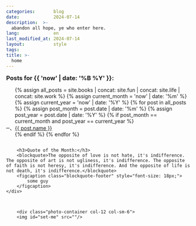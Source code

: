 ```yaml
---
categories:       blog
date:             2024-07-14
description:  >-
  abandon all hope, ye who enter here.
lang:             en
last_modified_at: 2024-07-14
layout:           style
tags:
title: >-
  home
---
```


<section class="row pt-1">
    <div class="col-sm-6 col-12" >
    <div style="max-height: 200px; overflow-y: scroll; overflow-x: scroll;">
        <h3 style="margin-top:0px;margin-bottom:0px;">Posts for {{ 'now' | date: '%B %Y' }}:</h3>
        <ul style="list-style:cjk-ideographic;">
            {% assign all_posts = site.books | concat: site.fun | concat: site.life | concat: site.work %}
            {% assign current_month = 'now' | date: '%m' %}
            {% assign current_year = 'now' | date: '%Y' %}
            {% for post in all_posts %}
                {% assign post_month = post.date | date: '%m' %}
                {% assign post_year = post.date | date: '%Y' %}
                {% if post_month == current_month and post_year == current_year %}
                <li><a href="{{ site.url }}{{ post.url }}">{{ post.name }}</a></li>
                {% endif %}
            {% endfor %}
        </ul>
    </div>

        <h3>Quote of the Month:</h3>
        <blockquote>The opposite of love is not hate, it's indifference. The opposite of art is not ugliness, it's indifference. The opposite of faith is not heresy, it's indifference. And the opposite of life is not death, it's indifference.</blockquote>
        <figcaption class="blockquote-footer" style="font-size: 18px;">
            some guy
        </figcaption>
    </div>



        <div class="photo-container col-12 col-sm-6">
        <img id="set-me" src=""/>
<p class="mt-1 mb-0" style="text-align: center;"></p>
    </div>
</section>

<script>
async function findDiv() {
    const url = "{{ site.url }}/photos/" 
    const response = await fetch(url)
    const data = await response

    const html = await data.text()
    const parser = new DOMParser()
    const doc = parser.parseFromString(html, 'text/html')
    const div = doc.getElementById('1')

    const img = div.getAttribute('data-path')
    const imgElement = document.getElementById('set-me')
    imgElement.src = img

    const name = div.querySelector('a').innerHTML
    const num = div.getAttribute('data-max')
    const pString = `photo #${num}: ${name}`
    const p = document.querySelector('p')
    p.innerHTML = `<a href="{{ site.url }}/photos/${name}">${pString}</a>`;
}

findDiv()
</script>
